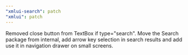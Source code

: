 ```yaml
---
"xmlui-search": patch
"xmlui": patch
---
```


Removed close button from TextBox if type="search". Move the Search package from internal, add arrow key selection in search results and add use it in navigation drawer on small screens.
